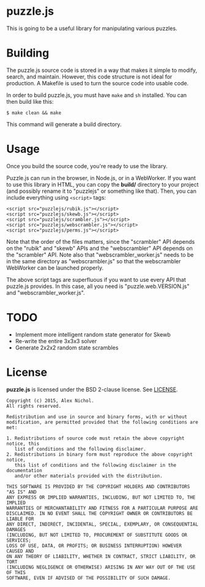 # puzzle.js

This is going to be a useful library for manipulating various puzzles.

# Building

The puzzle.js source code is stored in a way that makes it simple to modify, search, and maintain. However, this code structure is not ideal for production. A Makefile is used to turn the source code into usable code.

In order to build puzzle.js, you must have `make` and `sh` installed. You can then build like this:

    $ make clean && make

This command will generate a build directory.

# Usage

Once you build the source code, you're ready to use the library.

Puzzle.js can run in the browser, in Node.js, or in a WebWorker. If you want to use this library in HTML, you can copy the **build/** directory to your project (and possibly rename it to "puzzlejs" or something like that). Then, you can include everything using `<script>` tags:

    <script src="puzzlejs/rubik.js"></script>
    <script src="puzzlejs/skewb.js"></script>
    <script src="puzzlejs/scrambler.js"></script>
    <script src="puzzlejs/webscrambler.js"></script>
    <script src="puzzlejs/perms.js"></script>

Note that the order of the files matters, since the "scrambler" API depends on the "rubik" and "skewb" APIs and the "webscrambler" API depends on the "scrambler" API. Note also that "webscrambler_worker.js" needs to be in the same directory as "webscrambler.js" so that the webscrambler WebWorker can be launched properly.

The above script tags are superfluous if you want to use every API that puzzle.js provides. In this case, all you need is "puzzle.web.VERSION.js" and "webscrambler_worker.js".

# TODO

 * Implement more intelligent random state generator for Skewb
 * Re-write the entire 3x3x3 solver
 * Generate 2x2x2 random state scrambles

# License

**puzzle.js** is licensed under the BSD 2-clause license. See [LICENSE](LICENSE).

```
Copyright (c) 2015, Alex Nichol.
All rights reserved.

Redistribution and use in source and binary forms, with or without
modification, are permitted provided that the following conditions are met:

1. Redistributions of source code must retain the above copyright notice, this
   list of conditions and the following disclaimer. 
2. Redistributions in binary form must reproduce the above copyright notice,
   this list of conditions and the following disclaimer in the documentation
   and/or other materials provided with the distribution.

THIS SOFTWARE IS PROVIDED BY THE COPYRIGHT HOLDERS AND CONTRIBUTORS "AS IS" AND
ANY EXPRESS OR IMPLIED WARRANTIES, INCLUDING, BUT NOT LIMITED TO, THE IMPLIED
WARRANTIES OF MERCHANTABILITY AND FITNESS FOR A PARTICULAR PURPOSE ARE
DISCLAIMED. IN NO EVENT SHALL THE COPYRIGHT OWNER OR CONTRIBUTORS BE LIABLE FOR
ANY DIRECT, INDIRECT, INCIDENTAL, SPECIAL, EXEMPLARY, OR CONSEQUENTIAL DAMAGES
(INCLUDING, BUT NOT LIMITED TO, PROCUREMENT OF SUBSTITUTE GOODS OR SERVICES;
LOSS OF USE, DATA, OR PROFITS; OR BUSINESS INTERRUPTION) HOWEVER CAUSED AND
ON ANY THEORY OF LIABILITY, WHETHER IN CONTRACT, STRICT LIABILITY, OR TORT
(INCLUDING NEGLIGENCE OR OTHERWISE) ARISING IN ANY WAY OUT OF THE USE OF THIS
SOFTWARE, EVEN IF ADVISED OF THE POSSIBILITY OF SUCH DAMAGE.
```
